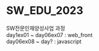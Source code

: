 # SW_EDU_2023
SW전문인재양성사업 과정<br/>
  day1ex01   ~ day06ex07 : web_front<br/>
  day06ex08 ~ day? : javascript<br/>
